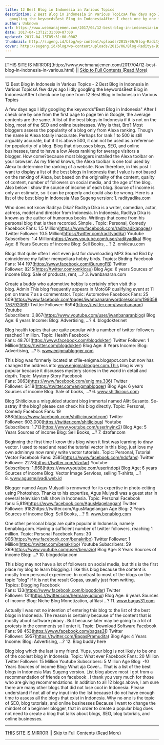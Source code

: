 ```yaml
---
title: 12 Best Blog in Indonesia in Various Topics
description: 2 Best Blog in Indonesia in Various TopicsA few days ago I idly
  googling the keywordsBest Blog in IndonesiaAfter I check one by one from
author: Unknown
url: https://www.webmanajemen.com/2017/04/12-best-blog-in-indonesia-in-various.html
date: 2017-04-13T12:31:00+07:00
updated: 2017-04-13T05:31:00.000Z
thumbnail: http://sugeng.id/blog/wp-content/uploads/2015/06/Blog-Raditya-Dika-800x392.png
cover: http://sugeng.id/blog/wp-content/uploads/2015/06/Blog-Raditya-Dika-800x392.png
---
```


<hr/> [THIS SITE IS MIRROR](https://www.webmanajemen.com/2017/04/12-best-blog-in-indonesia-in-various.html) || <a href="https://www.webmanajemen.com/2017/04/12-best-blog-in-indonesia-in-various.html" rel="follow" class="button" id="read-more">Skip to Full Contents (Read More)</a> <hr/> 12 Best Blog in Indonesia in Various Topics - 2 Best Blog in Indonesia in Various TopicsA few days ago I idly googling the keywordsBest Blog in IndonesiaAfter I check one by one from 12 Best Blog in Indonesia in Various Topics


A few days ago I idly googling the keywords"Best Blog in Indonesia"
After I check one by one from the first page to page ten in Google, the average contents are the same. A list of the best blogs in Indonesia if it is not on the blog, most of the SEO and online businesses.
Why is that, Bro?
Most bloggers assess the popularity of a blog only from Alexa ranking. Though the name is Alexa totally inaccurate. Perhaps for rank 1 to 500 is still arguably accurate, but if it is above 500, it can not be used as a reference for popularity of a blog.
Blog that discusses blogs, SEO, and online businesses, tend to have a low Alexa ranking for average visitors a blogger. How come?because most bloggers installed the Alexa toolbar on your browser.
As my friend knows, the Alexa toolbar is one tool used by Alexa to determine the ranking of a website.
Now therefore, in this post I want to display a list of the best blogs in Indonesia that I value is not based on the ranking of Alexa, but based on the originality of the content, quality of content, number of followers on social media, and the age of the blog.
Also below I show the source of income of each blog. Source of income is only an estimate, so it can be properly and could also be wrong.
Here is a list of the best blog in Indonesia Mas Sugeng version:
1. radityadika.com

Who does not know Raditya Dika? Raditya Dika is a writer, comedian, actor, actress, model and director from Indonesia. In Indonesia, Raditya Dika is known as the author of humorous books. Writings that come from his personal blog that is then recorded. Simple .
Topic: Personal, Comedy
Facebook Fans: 1.5 Million(https://www.facebook.com/radityadikapages)
Twitter Follower: 10.5 Million(https://twitter.com/radityadika)
Youtube Subscribers: 1.4 Million(https://www.youtube.com/user/radityadika)
Blog Age: 8 Years
Sources of income Blog: Sell Books, ...?
2. omkicau.com

Blogs that quite often I visit even just for downloading MP3 Sound Bird by coincidence my father mempeliara hobby birds.
Topics: Birding
Facebook Fans: 144 197(https://www.facebook.com/BurungFB)
Twitter Follower: 8215(https://twitter.com/omkicau)
Blog Age: 6 years
Sources of income Blog: Sale of products, rent, ...?
3. iwanbanaran.com

Create a buddy who automotive hobby is certainly often visit this blog. Admin This blog frequently appears in MotoGP qualifying event at 11 pm on trans 7 as a commentator.
Topic: Automotive
Facebook Fans: 25 609(https://www.facebook.com/pages/iwanbanaranwordpresscom/199358176792069)
Twitter Follower: 6594(https://twitter.com/iwanbanaran)
Youtube Subscribers: 3,867(https://www.youtube.com/user/iwanbanaranblog)
Blog Age: 6 years
Income: Blog: Advertising, ...?
4. blogdokter.net

Blog health topics that are quite popular with a number of twitter followers reached 1 million.
Topic: Health
Facebook Fans: 48.701(https://www.facebook.com/blogdokter)
Twitter Follower: 1 Million(https://twitter.com/blogdokter)
Blog Age: 8 Years
Income: Blog: Advertising, ...?
5. www.enigmablogger.com

This blog was formerly located at xfile-enigma.blogspot.com but now has changed the address into www.enigmablogger.com.This blog is very popular because it discusses mystery stories in the world in detail and depth.
Topic: Mystery Story
Facebook Fans: 3063(https://www.facebook.com/enig.ma.336)
Twitter Follower: 6418(https://twitter.com/enigmablogger)
Blog Age: 6 years
Sources of income Blog: Sale of books, ...?
6. www.shitlicious.com

Blog Shitlicious a misguided student blog immortal named Alitt Susanto. Se-astray if the blog? please can check his blog directly.
Topic: Personal, Comedy
Facebook Fans: 19 888(https://www.facebook.com/shitliciousdotcom)
Twitter Follower: 603,000(https://twitter.com/shitlicious)
Youtube Subscribers: 1,713(https://www.youtube.com/user/nyinx2)
Blog Age: 5 Years
Sources of income Blog: Sell Books, ...?
7. dzofar.com

Beginning the first time I know this blog when it first was learning to draw vector. I used to read and read the tutorial vector in this blog, just love my own adminnya now rarely write vector tutorials.
Topic: Personal, Tutorial Vector
Facebook Fans: 2585(https://www.facebook.com/ndofans)
Twitter Follower: 2278(https://twitter.com/dzofar)
Youtube Subscribers: 1,668(https://www.youtube.com/user/ndop)
Blog Age: 6 years
Sources of income Blog: Vector Image Services, selling T-shirts, ...?
8. www.agusmulyadi.web.id

Blogger named Agus Mulyadi is renowned for its expertise in photo editing using Photoshop. Thanks to his expertise, Agus Mulyadi was a guest star in several television talk show in Indonesia.
Topic: Personal
Facebook fans: 5,819(https://www.facebook.com/AgusMagelangan)
Twitter Follower: 9182https://twitter.com/AgusMagelangan
Age Blog: 2 Years
Sources of income Blog: Sell Books, ...?
9. www.benablog.com

One other personal blogs are quite popular in Indonesia, namely benablog.com. Having a sufficient number of twitter followers, reaching 1 million.
Topic: Personal
Facebook Fans: 30 906(https://www.facebook.com/benakribo)
Twitter Follower: 1 Million(https://twitter.com/benakribo)
Youtube Subscribers: 59 369(https://www.youtube.com/user/benazio)
Blog Age: 8 Years
Sources of income Blog: ...?
10. blogodolar.com

This blog may not have a lot of followers on social media, but this is the first place my blog to learn blogging. I like this blog because the content is mostly from personal experience. In contrast to most of the blogs on the topic "blog" if it is not the result Copas, usually just from writing.
Topics: Blogging
Facebook Fans: 133(https://www.facebook.com/blogodolar)
Twitter Follower: 131(https://twitter.com/hermanyudiono)
Blog Age: 6 years
Sources of income Blog: Niche Blog Monetization, affilasi ...?
11. www.bagas31.com

Actually I was not no intention of entering this blog to the list of the best blogs in Indonesia. The reason is certainly because of the content that is mostly about software piracy . But because later may be going to a lot of protests in the comments so I enter it.
Topic: Download Software
Facebook Fans: 98 453(https://www.facebook.com/bagas31)
Twitter Follower: 5957(https://twitter.com/BagasPramudita)
Blog Age: 4 Years
Income: Blog: Advertising, ...?
12. Blog buddy here

Blog blog which the last is my friend. Yups, your blog is not likely to be one of the coolest blog in Indonesia.
Topic: What ever
Facebook Fans: 20 Million
Twitter Follower: 15 Million
Youtube Subscribers: 5 Million
Age Blog: -10 Years
Sources of income Blog: What aja
Cover…
That is a list of the best blogs in Indonesia Mas Sugeng version. List blog above most I got from a recommendation of friends on facebook . I thank you very much for those who are giving recommendations.
In addition to all 12 blogs above, I am sure there are many other blogs that did not lose cool in Indonesia. Please understand if not all of my input into the list because I do not have enough time to assess all the blogs that exist in Indonesia.
Why no one is the topic of SEO, blog tutorials, and online businesses
Because I want to change the mindset of a beginner blogger, that in order to create a popular blog does not need to create a blog that talks about blogs, SEO, blog tutorials, and online businesses. <hr/> [THIS SITE IS MIRROR](https://www.webmanajemen.com/2017/04/12-best-blog-in-indonesia-in-various.html) || <a href="https://www.webmanajemen.com/2017/04/12-best-blog-in-indonesia-in-various.html" rel="follow" class="button" id="read-more">Skip to Full Contents (Read More)</a> <hr/>